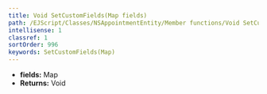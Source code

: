 ```yaml
---
title: Void SetCustomFields(Map fields)
path: /EJScript/Classes/NSAppointmentEntity/Member functions/Void SetCustomFields(Map p_0)
intellisense: 1
classref: 1
sortOrder: 996
keywords: SetCustomFields(Map)
---
```



* **fields:** Map
* **Returns:** Void


